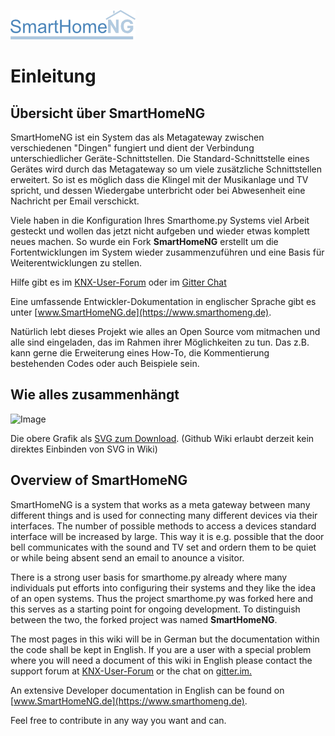 ![Image](_static/img/logo_long.png)

# Einleitung

## Übersicht über SmartHomeNG

SmartHomeNG ist ein System das als Metagateway zwischen verschiedenen "Dingen" fungiert und dient der Verbindung unterschiedlicher Geräte-Schnittstellen. Die Standard-Schnittstelle eines Gerätes wird durch das Metagateway so um viele zusätzliche Schnittstellen erweitert. So ist es möglich dass die Klingel mit der Musikanlage und TV spricht, und dessen Wiedergabe unterbricht oder bei Abwesenheit eine Nachricht per Email verschickt. 

Viele haben in die Konfiguration Ihres Smarthome.py Systems viel Arbeit gesteckt und wollen das jetzt nicht aufgeben und wieder etwas komplett neues machen. So wurde ein Fork **SmartHomeNG** erstellt um die Fortentwicklungen im System wieder zusammenzuführen und eine Basis für Weiterentwicklungen zu stellen.

Hilfe gibt es im [KNX-User-Forum](https://knx-user-forum.de/forum/supportforen/smarthome-py) oder im [Gitter Chat](https://gitter.im/smarthomeNG/smarthome?utm_source=badge&utm_medium=badge&utm_campaign=pr-badge&utm_content=badge)

Eine umfassende Entwickler-Dokumentation in englischer Sprache gibt es unter [www.SmartHomeNG.de](https://www.smarthomeng.de).

Natürlich lebt dieses Projekt wie alles an Open Source vom mitmachen und alle sind eingeladen, das im Rahmen ihrer Möglichkeiten zu tun. Das z.B. kann gerne die Erweiterung eines How-To, die Kommentierung bestehenden Codes oder auch Beispiele sein.

## Wie alles zusammenhängt

![Image](https://www.smarthomeNG.de/dev/user/_static/img/SmarthomeNG_V5.png?raw=true)

Die obere Grafik als [SVG zum Download](assets/SmarthomeNG_V5.svg). (Github Wiki erlaubt derzeit kein direktes Einbinden von SVG in Wiki)

## Overview of SmartHomeNG

SmartHomeNG is a system that works as a meta gateway between many different things and is used for connecting many different devices via their interfaces. The number of possible methods to access a devices standard interface will be increased by large. This way it is e.g. possible that the door bell communicates with the sound and TV set and ordern them to be quiet or while being absent send an email to anounce a visitor. 


There is a strong user basis for smarthome.py already where many individuals put efforts into configuring their systems and they like the idea of an open systems. Thus the project smarthome.py was forked here and this serves as a starting point for ongoing development. To distinguish between the two, the forked project was named **SmartHomeNG**.

The most pages in this wiki will be in German but the documentation within the code shall be kept in English. If you are a user with a special problem where you will need a document of this wiki in English please contact the support forum at [KNX-User-Forum](https://knx-user-forum.de/forum/supportforen/smarthome-py) or the chat on [gitter.im.](https://gitter.im/smarthomeNG/smarthome?utm_source=badge&utm_medium=badge&utm_campaign=pr-badge&utm_content=badge)

An extensive Developer documentation in English can be found on [www.SmartHomeNG.de](https://www.smarthomeng.de).


Feel free to contribute in any way you want and can.



